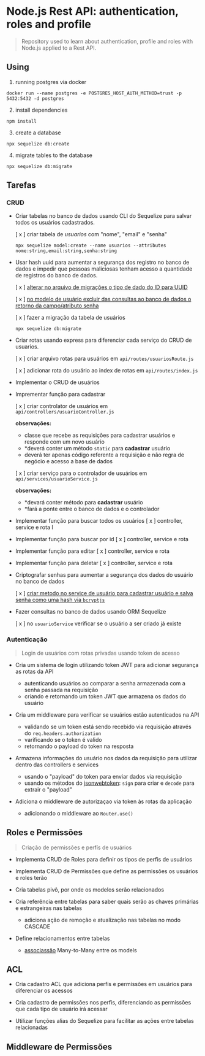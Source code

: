 # Node.js Rest API: authentication, roles and profile

> Repository used to learn about authentication, profile and roles with Node.js applied to a Rest API.

## Using

1. running postgres via docker

```shell
docker run --name postgres -e POSTGRES_HOST_AUTH_METHOD=trust -p 5432:5432 -d postgres
```

2. install dependencies

```shell
npm install
```

3. create a database

```shell
npx sequelize db:create
```

4. migrate tables to the database

```shell
npx sequelize db:migrate
```

## Tarefas

### CRUD

- Criar tabelas no banco de dados usando CLI do Sequelize para salvar todos os usuários cadastrados.

  [ x ] criar tabela de _usuarios_ com "nome", "email" e "senha"

  ```shell
  npx sequelize model:create --name usuarios --attributes nome:string,email:string,senha:string
  ```

- Usar hash uuid para aumentar a segurança dos registro no banco de dados e impedir que pessoas maliciosas tenham acesso a quantidade de registros do banco de dados.

  [ x ] [alterar no arquivo de migrações o tipo de dado do ID para UUID](docs/sobre_uuid.md)

  [ x ] [no modelo de usuário excluir das consultas ao banco de dados o retorno da campo/atributo senha](docs/sequelize-scopes.md)

  [ x ] fazer a migração da tabela de usuários

  ```shell
  npx sequelize db:migrate
  ```

- Criar rotas usando express para diferenciar cada serviço do CRUD de usuarios.

  [ x ] criar arquivo rotas para usuários em `api/routes/usuariosRoute.js`

  [ x ] adicionar rota do usuário ao index de rotas em `api/routes/index.js`

- Implementar o CRUD de usuários

- Imprementar função para cadastrar

  [ x ] criar controlator de usuários em `api/controllers/usuarioController.js`

  **observações:**

  - classe que recebe as requisições para cadastrar usuários e responde com um novo usuário
  - \*deverá conter um método `static` para **cadastrar** usuário
  - deverá ter apenas código referente a requisição e não regra de negócio e acesso a base de dados

  [ x ] criar serviço para o controlador de usuários em `api/services/usuarioService.js`

  **observações:**

  - \*devará conter método para **cadastrar** usuário
  - \*fará a ponte entre o banco de dados e o controlador

- Implementar função para buscar todos os usuários
  [ x ] controller, service e rota
  I
- Implementar função para buscar por id
  [ x ] controller, service e rota

- Implementar função para editar
  [ x ] controller, service e rota

- Implementar função para deletar
  [ x ] controller, service e rota

- Criptografar senhas para aumentar a segurança dos dados do usuário no banco de dados

  [ x ] [criar metodo no service de usuário para cadastrar usuário e salva senha como uma hash via `bcryptjs`](docs/sobre_crypt-bcrypt-bcryptjs.md)

- Fazer consultas no banco de dados usando ORM Sequelize

  [ x ] no `usuarioService` verificar se o usuário a ser criado já existe


### Autenticação

> Login de usuários com rotas privadas usando token de acesso

- Cria um sistema de login utilizando token JWT para adicionar segurança as rotas da API
  - autenticando usuários ao comparar a senha armazenada com a senha passada na requisição
  - criando e retornando um token JWT que armazena os dados do usuário

- Cria um middleware para verificar se usuários estão autenticados na API
  - validando se um token está sendo recebido via requisição através do `req.headers.authorization`
  - varificando se o token é valido
  - retornando o payload do token na resposta

- Armazena informações do usuário nos dados da requisição para utilizar dentro das controllers e services
  - usando o "payload" do token para enviar dados via requisição
  - usando os métodos do [jsonwebtoken](): `sign` para criar e `decode` para extrair o "payload"

- Adiciona o middleware de autorizaçao via token às rotas da aplicação
  - adicionando o middleware ao `Router.use()`


## Roles e Permissões
> Criação de permissões e perfís de usuários

  - Implementa CRUD de Roles para definir os tipos de perfis de usuários
  
  - Implementa CRUD de Permissões que define as permissões os usuários e roles terão
  
  - Cria tabelas pivô, por onde os modelos serão relacionados
  
  - Cria referência entre tabelas para saber quais serão as chaves primárias e estrangeiras nas tabelas
    - adiciona ação de remoção e atualização nas tabelas no modo CASCADE
  
  - Define relacionamentos entre tabelas
    - [associassão](https://sequelize.org/docs/v6/core-concepts/assocs/) Many-to-Many entre os models


## ACL
  - Cria cadastro ACL que adiciona perfis e permissões em usuários para diferenciar os acessos

  - Cria cadastro de permissões nos perfis, diferenciando as permissões que cada tipo de usuário irá acessar

  - Utilizar funções alias do Sequelize para facilitar as ações entre tabelas relacionadas


## Middleware de Permissões


  
<!-- > [!NOTE]
> Useful information that users should know, even when skimming content.

> [!TIP]
> Helpful advice for doing things better or more easily.

> [!IMPORTANT]
> Key information users need to know to achieve their goal.

> [!WARNING]
> Urgent info that needs immediate user attention to avoid problems.

> [!CAUTION]
> Advises about risks or negative outcomes of certain actions. -->
